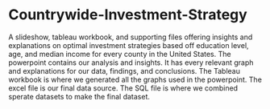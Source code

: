 # Countrywide-Investment-Strategy
A slideshow, tableau workbook, and supporting files offering insights and explanations on optimal investment strategies based off education level, age, and median income for every county in the United States. The powerpoint contains our analysis and insights. It has every relevant graph and explanations for our data, findings, and conclusions. The Tableau workbook is where we generated all the graphs used in the powerpoint. The excel file is our final data source. The SQL file is where we combined sperate datasets to make the final dataset.
